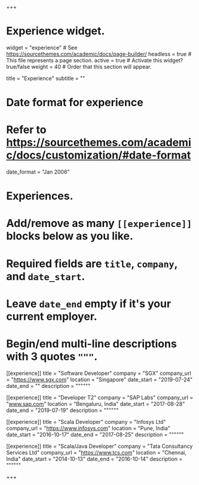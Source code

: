 +++
# Experience widget.
widget = "experience"  # See https://sourcethemes.com/academic/docs/page-builder/
headless = true  # This file represents a page section.
active = true  # Activate this widget? true/false
weight = 40  # Order that this section will appear.

title = "Experience"
subtitle = ""

# Date format for experience
#   Refer to https://sourcethemes.com/academic/docs/customization/#date-format
date_format = "Jan 2006"

# Experiences.
#   Add/remove as many `[[experience]]` blocks below as you like.
#   Required fields are `title`, `company`, and `date_start`.
#   Leave `date_end` empty if it's your current employer.
#   Begin/end multi-line descriptions with 3 quotes `"""`.
[[experience]]
  title = "Software Developer"
  company = "SGX"
  company_url = "https://www.sgx.com"
  location = "Singapore"
  date_start = "2019-07-24"
  date_end = ""
  description = """"""

[[experience]]
  title = "Developer T2"
  company = "SAP Labs"
  company_url = "www.sap.com"
  location = "Bengaluru, India"
  date_start = "2017-08-28"
  date_end = "2019-07-19"
  description = """"""

[[experience]]
  title = "Scala Developer"
  company = "Infosys Ltd"
  company_url = "https://www.infosys.com"
  location = "Pune, India"
  date_start = "2016-10-17"
  date_end = "2017-08-25"
  description = """"""

[[experience]]
  title = "Scala/Java Developer"
  company = "Tata Consultancy Services Ltd"
  company_url = "https://www.tcs.com"
  location = "Chennai, India"
  date_start = "2014-10-13"
  date_end = "2016-10-14"
  description = """"""

+++
